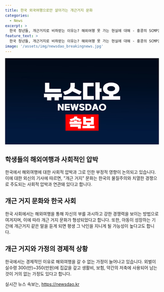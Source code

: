 ```yaml
---
title: 한국 외국여행으로만 살아가는 개근거지 문화
categories:
  - News
excerpt: >
  한국 청년들, 개근거지로 비하받는 이유는? 해외여행 못 가는 현실에 대해 - 홍콩의 SCMP는 최근 개근 거지 문화를 조명했다. 한국 사회의 물질주의와 치열한 경쟁이 해외여행을 갈 수 없는 사람들을 비하하는 문화를 유발한다고 지적했다. 학교 체험학습 중 해외여행을 못 가게 된 아이의 사연도 소개되며, 부족한 소득으로 남는 것 없이 살아가는 현실이 증언되었다. 이에, 개근거지 문화는 사회적 압박과 물질주의로 인한 결과로, 아동에게도 긍정적이지 않은 영향을 끼칠 수 있다는 경고도 담겼다.
feature_text: >
  한국 청년들, 개근거지로 비하받는 이유는? 해외여행 못 가는 현실에 대해 - 홍콩의 SCMP는 최근 개근 거지 문화를 조명했다. 한국 사회의 물질주의와 치열한 경쟁이 해외여행을 갈 수 없는 사람들을 비하하는 문화를 유발한다고 지적했다. 학교 체험학습 중 해외여행을 못 가게 된 아이의 사연도 소개되며, 부족한 소득으로 남는 것 없이 살아가는 현실이 증언되었다. 이에, 개근거지 문화는 사회적 압박과 물질주의로 인한 결과로, 아동에게도 긍정적이지 않은 영향을 끼칠 수 있다는 경고도 담겼다.
image: '/assets/img/newsdao_breakingnews.jpg'
---
```


<p><img src="/assets/img/newsdao_breakingnews.jpg" alt="pcversion 속보" /></p>

<h2 data-ke-size="size26">학생들의 해외여행과 사회적인 압박</h2>

<p data-ke-size="size16">한국에서 해외여행에 대한 사회적 압박과 그로 인한 부정적 영향이 논의되고 있습니다. 이에 대한 외신의 기사에 따르면, "개근 거지" 문화는 한국의 물질주의와 치열한 경쟁으로 주도되는 사회적 압박과 연관돼 있다고 합니다.</p>

<h2 data-ke-size="size26">개근 거지 문화와 한국 사회</h2>

<p data-ke-size="size16">한국 사회에서는 해외여행을 통해 자신의 부를 과시하고 강한 경쟁력을 보이는 방법으로 여겨지며, 이에 따라 개근 거지 문화가 형성되었다고 합니다. 또한, 아동이 성장하는 기간에 개근거지 같은 말을 듣게 되면 평생 그 낙인을 지니게 될 가능성이 높다고도 합니다.</p>

<h2 data-ke-size="size26">개근 거지와 가정의 경제적 상황</h2>

<p data-ke-size="size16">한국에서는 경제적인 이유로 해외여행을 갈 수 없는 가정이 늘어나고 있습니다. 외벌이 실수령 300(만)~350(만원)에 집값을 갚고 생활비, 보험, 약간의 저축에 사용되어 남는 것이 거의 없는 가정도 있다고 합니다.</p>
실시간 뉴스 속보는, <a href="https://newsdao.kr" rel="dofollow">https://newsdao.kr</a>


